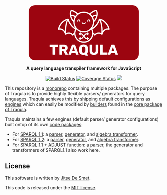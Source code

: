 <p align="center">
    <img alt="Traqula logo" width="70%" style="border-radius: 20px" src="assets/white-on-red/logo-white-on-red-lettered-social.png">
</p>

<p align="center">
  <strong>A query language transpiler framework for JavaScript</strong>
</p>

<p align="center">
<a href="https://github.com/comunica/traqula/actions?query=workflow%3ACI+branch%3Amain"><img src="https://github.com/comunica/traqula/actions/workflows/ci.yml/badge.svg" alt="Build Status"></a>
<a href='https://coveralls.io/github/comunica/traqula?branch=main'><img src='https://coveralls.io/repos/github/comunica/traqula/badge.svg?branch=main' alt='Coverage Status' /></a>
<a href="https://comunica.github.io/traqula/"><img src="https://img.shields.io/badge/doc-code_documentation-blueviolet"/></a>
</p>

This repository is a [monorepo](https://monorepo.tools/) containing multiple packages.
The purpose of Traqula is to provide highly flexible parsers/ generators for query languages.
Traqula achieves this by shipping default configurations as [engines](/engines) which can easily be modified by [builders](https://refactoring.guru/design-patterns/builder) found in the [core package of Traqula](/packages/core).

Traqula maintains a few engines (default parser/ generator configurations) built ontop of its own [code packages](/packages):
* For [SPARQL 1.1](https://www.w3.org/TR/sparql11-query/): a [parser](/engines/parser-sparql-1-1), [generator](/engines/generator-sparql-1-1), and [algebra transformer](engines/algebra-sparql-1-1).
* For [SPARQL 1.2](https://www.w3.org/TR/sparql12-query/): a [parser](/engines/parser-sparql-1-2), [generator](./engines/generator-sparql-1-2), and [algebra transformer](engines/algebra-sparql-1-2).
* For [SPARQL 1.1](https://www.w3.org/TR/sparql11-query/#grammar) + [ADJUST](https://github.com/w3c/sparql-dev/blob/main/SEP/SEP-0002/sep-0002.md) function: a [parser](/engines/parser-sparql-1-1-adjust), the generator and transformers of SPARQL1.1 also work here.

## License

This software is written by [Jitse De Smet](https://jitsedesmet.be/).

This code is released under the [MIT license](https://opensource.org/license/MIT).
